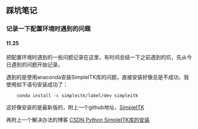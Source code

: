 ## 踩坑笔记

### 记录一下配置环境时遇到的问题

#### 11.25

把配置环境时遇到的一些问题记录在这里，有时间总结一下之前遇到的坑，先从今日遇到的问题开始记录。

遇到的是使用anaconda安装SimpleITK库的问题，直接安装好像总是不成功，我使用如下语句安装成功了：

        conda install -c simpleitk/label/dev simpleitk
        
这好像安装的是最新版的，附上一个github地址，[SimpleITK](https://github.com/SimpleITK/SimpleITK/releases)

再附上一个解决办法的博客 [CSDN Python SimpleITK库的安装](https://blog.csdn.net/weixin_44217573/article/details/108624916)
